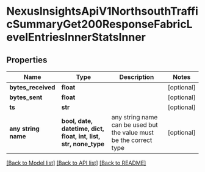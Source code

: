 # NexusInsightsApiV1NorthsouthTrafficSummaryGet200ResponseFabricLevelEntriesInnerStatsInner


## Properties
Name | Type | Description | Notes
------------ | ------------- | ------------- | -------------
**bytes_received** | **float** |  | [optional] 
**bytes_sent** | **float** |  | [optional] 
**ts** | **str** |  | [optional] 
**any string name** | **bool, date, datetime, dict, float, int, list, str, none_type** | any string name can be used but the value must be the correct type | [optional]

[[Back to Model list]](../README.md#documentation-for-models) [[Back to API list]](../README.md#documentation-for-api-endpoints) [[Back to README]](../README.md)


